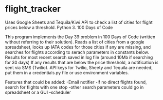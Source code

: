 # flight_tracker
Uses Google Sheets and Tequila/Kiwi API to check a list of cities for flight prices below a threshold. Python 3. 100 Days of Code

This program implements the Day 39 problem in 100 Days of Code (written without referring to their solution). Reads a list of cities from a google spreadsheet, looks up IATA codes for those cities if any are missing, and searches for flights according to serach parameters in constants below. Results for most recent search saved in log file (around 10Mb if searching for 30 days)  If any results that are below the price threshold, a notification is sent via SMS (Twilio). API keys for Twilio, Sheety and Tequila are needed, put them in a credentials.py file or use environment variables.

Features that could be added:
-Email notifier
-if no direct flights found, search for flights with one stop
-other search parameters could go in spreadsheet or a GUI
-scheduler
